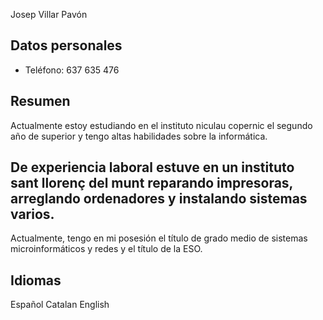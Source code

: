 

Josep Villar Pavón

## Datos personales
- Teléfono: 637 635 476
  

## Resumen
Actualmente estoy estudiando en el instituto niculau copernic el segundo año de superior y tengo altas habilidades sobre la informática.
## De experiencia laboral estuve en un instituto sant llorenç del munt reparando impresoras, arreglando ordenadores y instalando sistemas varios.

Actualmente, tengo en mi posesión el título de grado medio de sistemas microinformáticos y redes y el título de la ESO.



## Idiomas
Español 
Catalan 
English 
